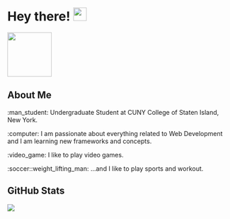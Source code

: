 # Hey there! <img src="https://raw.githubusercontent.com/MartinHeinz/MartinHeinz/master/wave.gif" width="30" />
<a href="https://www.linkedin.com/in/bolaghaly/" target="_blank"> <img src="https://img.shields.io/badge/-BolaGhaly-blue?style=flat-square&logo=Linkedin&logoColor=white&link=https://www.linkedin.com/in/bolaghaly63/" width="100"/> </a>
  
<h2>About Me</h2>
<p>:man_student: Undergraduate Student at CUNY College of Staten Island, New York.</p>
<p>:computer: I am passionate about everything related to Web Development and I am learning new frameworks and concepts.</p>
<p>:video_game: I like to play video games.</p>
<p>:soccer::weight_lifting_man: ...and I like to play sports and workout.</p>

<h2>GitHub Stats</h2>

<img src="https://github-readme-stats.vercel.app/api/top-langs/?username=BolaGhaly&langs_count=10&layout=compact&theme=github_dark&title_color=e4e4e4&text_color=cbcbcb&border_radius=5&hide=C&hide_border=true" />

